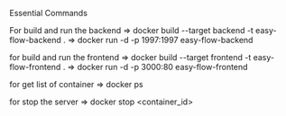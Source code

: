 Essential Commands 

For build and run the backend 
=> docker build --target backend -t easy-flow-backend .
=> docker run -d -p 1997:1997 easy-flow-backend 

for build and run the frontend 
=> docker build --target frontend -t easy-flow-frontend .
=> docker run -d -p 3000:80 easy-flow-frontend

for get list of container
=> docker ps 

for stop the server 
=> docker stop <container_id>
